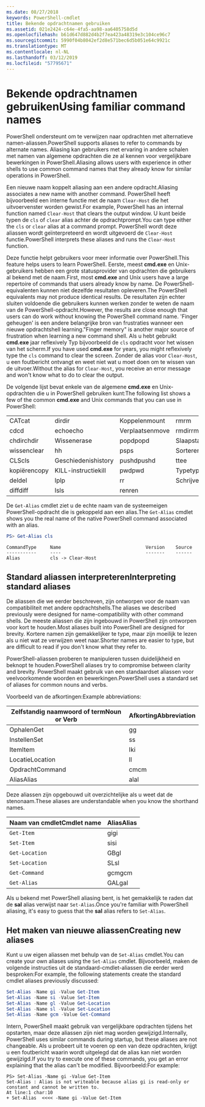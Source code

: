 ```yaml
---
ms.date: 08/27/2018
keywords: PowerShell-cmdlet
title: Bekende opdrachtnamen gebruiken
ms.assetid: 021e2424-c64e-4fa5-aa98-aa6405758d5d
ms.openlocfilehash: b61d647d882d4b2f7ea423a48319e3c104ce96c7
ms.sourcegitcommit: 5990f04b8042ef2d8e571bec6d5b051e64c9921c
ms.translationtype: MT
ms.contentlocale: nl-NL
ms.lasthandoff: 03/12/2019
ms.locfileid: "57795671"
---
```

# <a name="using-familiar-command-names"></a><span data-ttu-id="517dc-103">Bekende opdrachtnamen gebruiken</span><span class="sxs-lookup"><span data-stu-id="517dc-103">Using familiar command names</span></span>

<span data-ttu-id="517dc-104">PowerShell ondersteunt om te verwijzen naar opdrachten met alternatieve namen-aliassen.</span><span class="sxs-lookup"><span data-stu-id="517dc-104">PowerShell supports aliases to refer to commands by alternate names.</span></span> <span data-ttu-id="517dc-105">Aliasing kan gebruikers met ervaring in andere schalen met namen van algemene opdrachten die ze al kennen voor vergelijkbare bewerkingen in PowerShell.</span><span class="sxs-lookup"><span data-stu-id="517dc-105">Aliasing allows users with experience in other shells to use common command names that they already know for similar operations in PowerShell.</span></span>

<span data-ttu-id="517dc-106">Een nieuwe naam koppelt aliasing aan een andere opdracht.</span><span class="sxs-lookup"><span data-stu-id="517dc-106">Aliasing associates a new name with another command.</span></span> <span data-ttu-id="517dc-107">PowerShell heeft bijvoorbeeld een interne functie met de naam `Clear-Host` die het uitvoervenster worden gewist.</span><span class="sxs-lookup"><span data-stu-id="517dc-107">For example, PowerShell has an internal function named `Clear-Host` that clears the output window.</span></span> <span data-ttu-id="517dc-108">U kunt beide typen de `cls` of `clear` alias achter de opdrachtprompt.</span><span class="sxs-lookup"><span data-stu-id="517dc-108">You can type either the `cls` or `clear` alias at a command prompt.</span></span> <span data-ttu-id="517dc-109">PowerShell wordt deze aliassen wordt geïnterpreteerd en wordt uitgevoerd de `Clear-Host` functie.</span><span class="sxs-lookup"><span data-stu-id="517dc-109">PowerShell interprets these aliases and runs the `Clear-Host` function.</span></span>

<span data-ttu-id="517dc-110">Deze functie helpt gebruikers voor meer informatie over PowerShell.</span><span class="sxs-lookup"><span data-stu-id="517dc-110">This feature helps users to learn PowerShell.</span></span> <span data-ttu-id="517dc-111">Eerste, meest **cmd.exe** en Unix-gebruikers hebben een grote statusprovider van opdrachten die gebruikers al bekend met de naam.</span><span class="sxs-lookup"><span data-stu-id="517dc-111">First, most **cmd.exe** and Unix users have a large repertoire of commands that users already know by name.</span></span> <span data-ttu-id="517dc-112">De PowerShell-equivalenten kunnen niet dezelfde resultaten opleveren.</span><span class="sxs-lookup"><span data-stu-id="517dc-112">The PowerShell equivalents may not produce identical results.</span></span> <span data-ttu-id="517dc-113">De resultaten zijn echter sluiten voldoende die gebruikers kunnen werken zonder te weten de naam van de PowerShell-opdracht.</span><span class="sxs-lookup"><span data-stu-id="517dc-113">However, the results are close enough that users can do work without knowing the PowerShell command name.</span></span> <span data-ttu-id="517dc-114">'Finger geheugen' is een andere belangrijke bron van frustraties wanneer een nieuwe opdrachtshell learning.</span><span class="sxs-lookup"><span data-stu-id="517dc-114">"Finger memory" is another major source of frustration when learning a new command shell.</span></span> <span data-ttu-id="517dc-115">Als u hebt gebruikt **cmd.exe** jaar reflexively Typ bijvoorbeeld de `cls` opdracht voor het wissen van het scherm.</span><span class="sxs-lookup"><span data-stu-id="517dc-115">If you have used **cmd.exe** for years, you might reflexively type the `cls` command to clear the screen.</span></span> <span data-ttu-id="517dc-116">Zonder de alias voor `Clear-Host`, u een foutbericht ontvangt en weet niet wat u moet doen om te wissen van de uitvoer.</span><span class="sxs-lookup"><span data-stu-id="517dc-116">Without the alias for `Clear-Host`, you receive an error message and won't know what to do to clear the output.</span></span>

<span data-ttu-id="517dc-117">De volgende lijst bevat enkele van de algemene **cmd.exe** en Unix-opdrachten die u in PowerShell gebruiken kunt:</span><span class="sxs-lookup"><span data-stu-id="517dc-117">The following list shows a few of the common **cmd.exe** and Unix commands that you can use in PowerShell:</span></span>

|||||
|-|-|-|-|
|<span data-ttu-id="517dc-118">CAT</span><span class="sxs-lookup"><span data-stu-id="517dc-118">cat</span></span>|<span data-ttu-id="517dc-119">dir</span><span class="sxs-lookup"><span data-stu-id="517dc-119">dir</span></span>|<span data-ttu-id="517dc-120">Koppelen</span><span class="sxs-lookup"><span data-stu-id="517dc-120">mount</span></span>|<span data-ttu-id="517dc-121">rm</span><span class="sxs-lookup"><span data-stu-id="517dc-121">rm</span></span>|
|<span data-ttu-id="517dc-122">cd</span><span class="sxs-lookup"><span data-stu-id="517dc-122">cd</span></span>|<span data-ttu-id="517dc-123">echo</span><span class="sxs-lookup"><span data-stu-id="517dc-123">echo</span></span>|<span data-ttu-id="517dc-124">Verplaatsen</span><span class="sxs-lookup"><span data-stu-id="517dc-124">move</span></span>|<span data-ttu-id="517dc-125">rmdir</span><span class="sxs-lookup"><span data-stu-id="517dc-125">rmdir</span></span>|
|<span data-ttu-id="517dc-126">chdir</span><span class="sxs-lookup"><span data-stu-id="517dc-126">chdir</span></span>|<span data-ttu-id="517dc-127">Wissen</span><span class="sxs-lookup"><span data-stu-id="517dc-127">erase</span></span>|<span data-ttu-id="517dc-128">popd</span><span class="sxs-lookup"><span data-stu-id="517dc-128">popd</span></span>|<span data-ttu-id="517dc-129">Slaapstand</span><span class="sxs-lookup"><span data-stu-id="517dc-129">sleep</span></span>|
|<span data-ttu-id="517dc-130">wissen</span><span class="sxs-lookup"><span data-stu-id="517dc-130">clear</span></span>|<span data-ttu-id="517dc-131">h</span><span class="sxs-lookup"><span data-stu-id="517dc-131">h</span></span>|<span data-ttu-id="517dc-132">ps</span><span class="sxs-lookup"><span data-stu-id="517dc-132">ps</span></span>|<span data-ttu-id="517dc-133">Sorteren</span><span class="sxs-lookup"><span data-stu-id="517dc-133">sort</span></span>|
|<span data-ttu-id="517dc-134">CLS</span><span class="sxs-lookup"><span data-stu-id="517dc-134">cls</span></span>|<span data-ttu-id="517dc-135">Geschiedenis</span><span class="sxs-lookup"><span data-stu-id="517dc-135">history</span></span>|<span data-ttu-id="517dc-136">pushd</span><span class="sxs-lookup"><span data-stu-id="517dc-136">pushd</span></span>|<span data-ttu-id="517dc-137">t</span><span class="sxs-lookup"><span data-stu-id="517dc-137">tee</span></span>|
|<span data-ttu-id="517dc-138">kopiëren</span><span class="sxs-lookup"><span data-stu-id="517dc-138">copy</span></span>|<span data-ttu-id="517dc-139">KILL-instructie</span><span class="sxs-lookup"><span data-stu-id="517dc-139">kill</span></span>|<span data-ttu-id="517dc-140">pwd</span><span class="sxs-lookup"><span data-stu-id="517dc-140">pwd</span></span>|<span data-ttu-id="517dc-141">Type</span><span class="sxs-lookup"><span data-stu-id="517dc-141">type</span></span>|
|<span data-ttu-id="517dc-142">del</span><span class="sxs-lookup"><span data-stu-id="517dc-142">del</span></span>|<span data-ttu-id="517dc-143">lp</span><span class="sxs-lookup"><span data-stu-id="517dc-143">lp</span></span>|<span data-ttu-id="517dc-144">r</span><span class="sxs-lookup"><span data-stu-id="517dc-144">r</span></span>|<span data-ttu-id="517dc-145">Schrijven</span><span class="sxs-lookup"><span data-stu-id="517dc-145">write</span></span>|
|<span data-ttu-id="517dc-146">diff</span><span class="sxs-lookup"><span data-stu-id="517dc-146">diff</span></span>|<span data-ttu-id="517dc-147">ls</span><span class="sxs-lookup"><span data-stu-id="517dc-147">ls</span></span>|<span data-ttu-id="517dc-148">ren</span><span class="sxs-lookup"><span data-stu-id="517dc-148">ren</span></span>||

<span data-ttu-id="517dc-149">De `Get-Alias` cmdlet ziet u de echte naam van de systeemeigen PowerShell-opdracht die is gekoppeld aan een alias.</span><span class="sxs-lookup"><span data-stu-id="517dc-149">The `Get-Alias` cmdlet shows you the real name of the native PowerShell command associated with an alias.</span></span>

```powershell
PS> Get-Alias cls
```

```Output
CommandType     Name                               Version    Source
-----------     ----                               -------    ------
Alias           cls -> Clear-Host
```

## <a name="interpreting-standard-aliases"></a><span data-ttu-id="517dc-150">Standard aliassen interpreteren</span><span class="sxs-lookup"><span data-stu-id="517dc-150">Interpreting standard aliases</span></span>

<span data-ttu-id="517dc-151">De aliassen die we eerder beschreven, zijn ontworpen voor de naam van compatibiliteit met andere opdrachtshells.</span><span class="sxs-lookup"><span data-stu-id="517dc-151">The aliases we described previously were designed for name-compatibility with other command shells.</span></span>
<span data-ttu-id="517dc-152">De meeste aliassen die zijn ingebouwd in PowerShell zijn ontworpen voor kort te houden.</span><span class="sxs-lookup"><span data-stu-id="517dc-152">Most aliases built into PowerShell are designed for brevity.</span></span> <span data-ttu-id="517dc-153">Kortere namen zijn gemakkelijker te type, maar zijn moeilijk te lezen als u niet wat ze verwijzen weet naar.</span><span class="sxs-lookup"><span data-stu-id="517dc-153">Shorter names are easier to type, but are difficult to read if you don't know what they refer to.</span></span>

<span data-ttu-id="517dc-154">PowerShell-aliassen proberen te manipuleren tussen duidelijkheid en beknopt te houden.</span><span class="sxs-lookup"><span data-stu-id="517dc-154">PowerShell aliases try to compromise between clarity and brevity.</span></span> <span data-ttu-id="517dc-155">PowerShell maakt gebruik van een standaardset aliassen voor veelvoorkomende woorden en bewerkingen.</span><span class="sxs-lookup"><span data-stu-id="517dc-155">PowerShell uses a standard set of aliases for common nouns and verbs.</span></span>

<span data-ttu-id="517dc-156">Voorbeeld van de afkortingen:</span><span class="sxs-lookup"><span data-stu-id="517dc-156">Example abbreviations:</span></span>

| <span data-ttu-id="517dc-157">Zelfstandig naamwoord of term</span><span class="sxs-lookup"><span data-stu-id="517dc-157">Noun or Verb</span></span> | <span data-ttu-id="517dc-158">Afkorting</span><span class="sxs-lookup"><span data-stu-id="517dc-158">Abbreviation</span></span> |
|--------------|--------------|
| <span data-ttu-id="517dc-159">Ophalen</span><span class="sxs-lookup"><span data-stu-id="517dc-159">Get</span></span>          | <span data-ttu-id="517dc-160">g</span><span class="sxs-lookup"><span data-stu-id="517dc-160">g</span></span>            |
| <span data-ttu-id="517dc-161">Instellen</span><span class="sxs-lookup"><span data-stu-id="517dc-161">Set</span></span>          | <span data-ttu-id="517dc-162">s</span><span class="sxs-lookup"><span data-stu-id="517dc-162">s</span></span>            |
| <span data-ttu-id="517dc-163">Item</span><span class="sxs-lookup"><span data-stu-id="517dc-163">Item</span></span>         | <span data-ttu-id="517dc-164">Ik</span><span class="sxs-lookup"><span data-stu-id="517dc-164">i</span></span>            |
| <span data-ttu-id="517dc-165">Locatie</span><span class="sxs-lookup"><span data-stu-id="517dc-165">Location</span></span>     | <span data-ttu-id="517dc-166">l</span><span class="sxs-lookup"><span data-stu-id="517dc-166">l</span></span>            |
| <span data-ttu-id="517dc-167">Opdracht</span><span class="sxs-lookup"><span data-stu-id="517dc-167">Command</span></span>      | <span data-ttu-id="517dc-168">cm</span><span class="sxs-lookup"><span data-stu-id="517dc-168">cm</span></span>           |
| <span data-ttu-id="517dc-169">Alias</span><span class="sxs-lookup"><span data-stu-id="517dc-169">Alias</span></span>        | <span data-ttu-id="517dc-170">al</span><span class="sxs-lookup"><span data-stu-id="517dc-170">al</span></span>           |

<span data-ttu-id="517dc-171">Deze aliassen zijn opgebouwd uit overzichtelijke als u weet dat de stenonaam.</span><span class="sxs-lookup"><span data-stu-id="517dc-171">These aliases are understandable when you know the shorthand names.</span></span>

| <span data-ttu-id="517dc-172">Naam van cmdlet</span><span class="sxs-lookup"><span data-stu-id="517dc-172">Cmdlet name</span></span>    | <span data-ttu-id="517dc-173">Alias</span><span class="sxs-lookup"><span data-stu-id="517dc-173">Alias</span></span> |
|----------------|-------|
| `Get-Item`     | <span data-ttu-id="517dc-174">gi</span><span class="sxs-lookup"><span data-stu-id="517dc-174">gi</span></span>    |
| `Set-Item`     | <span data-ttu-id="517dc-175">si</span><span class="sxs-lookup"><span data-stu-id="517dc-175">si</span></span>    |
| `Get-Location` | <span data-ttu-id="517dc-176">GB</span><span class="sxs-lookup"><span data-stu-id="517dc-176">gl</span></span>    |
| `Set-Location` | <span data-ttu-id="517dc-177">SL</span><span class="sxs-lookup"><span data-stu-id="517dc-177">sl</span></span>    |
| `Get-Command`  | <span data-ttu-id="517dc-178">gcm</span><span class="sxs-lookup"><span data-stu-id="517dc-178">gcm</span></span>   |
| `Get-Alias`    | <span data-ttu-id="517dc-179">GAL</span><span class="sxs-lookup"><span data-stu-id="517dc-179">gal</span></span>   |

<span data-ttu-id="517dc-180">Als u bekend met PowerShell aliasing bent, is het gemakkelijk te raden dat de **sal** alias verwijst naar `Set-Alias`.</span><span class="sxs-lookup"><span data-stu-id="517dc-180">Once you're familiar with PowerShell aliasing, it's easy to guess that the **sal** alias refers to `Set-Alias`.</span></span>

## <a name="creating-new-aliases"></a><span data-ttu-id="517dc-181">Het maken van nieuwe aliassen</span><span class="sxs-lookup"><span data-stu-id="517dc-181">Creating new aliases</span></span>

<span data-ttu-id="517dc-182">Kunt u uw eigen aliassen met behulp van de `Set-Alias` cmdlet.</span><span class="sxs-lookup"><span data-stu-id="517dc-182">You can create your own aliases using the `Set-Alias` cmdlet.</span></span> <span data-ttu-id="517dc-183">Bijvoorbeeld, maken de volgende instructies uit de standaard-cmdlet-aliassen die eerder werd besproken:</span><span class="sxs-lookup"><span data-stu-id="517dc-183">For example, the following statements create the standard cmdlet aliases previously discussed:</span></span>

```powershell
Set-Alias -Name gi -Value Get-Item
Set-Alias -Name si -Value Set-Item
Set-Alias -Name gl -Value Get-Location
Set-Alias -Name sl -Value Set-Location
Set-Alias -Name gcm -Value Get-Command
```

<span data-ttu-id="517dc-184">Intern, PowerShell maakt gebruik van vergelijkbare opdrachten tijdens het opstarten, maar deze aliassen zijn niet mag worden gewijzigd.</span><span class="sxs-lookup"><span data-stu-id="517dc-184">Internally, PowerShell uses similar commands during startup, but these aliases are not changeable.</span></span>
<span data-ttu-id="517dc-185">Als u probeert uit te voeren op een van deze opdrachten, krijgt u een foutbericht waarin wordt uitgelegd dat de alias kan niet worden gewijzigd.</span><span class="sxs-lookup"><span data-stu-id="517dc-185">If you try to execute one of these commands, you get an error explaining that the alias can't be modified.</span></span> <span data-ttu-id="517dc-186">Bijvoorbeeld:</span><span class="sxs-lookup"><span data-stu-id="517dc-186">For example:</span></span>

```
PS> Set-Alias -Name gi -Value Get-Item
Set-Alias : Alias is not writeable because alias gi is read-only or constant and cannot be written to.
At line:1 char:10
+ Set-Alias  <<<< -Name gi -Value Get-Item
```
